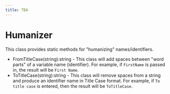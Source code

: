 ```yaml
---
title: TBA
---
```

# Humanizer

This class provides static methods for "humanizing" names/identifiers.

* FromTitleCase(string):string - This class will add spaces between "word parts" of a variable name (identifier). For example, if `FirstName` is passed in, the result will be `First Name`.
* ToTitleCase(string):string - This class will remove spaces from a string and produce an identifier name in Title Case format. For example, if `To title case` is entered, then the result will be `ToTitleCase`.
